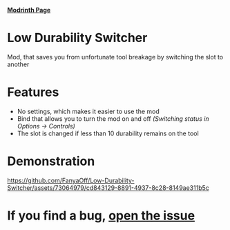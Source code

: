 [**Modrinth Page**](https://modrinth.com/mod/low-durability-switcher)

# Low Durability Switcher

Mod, that saves you from unfortunate tool breakage by switching the slot to another

# Features

- No settings, which makes it easier to use the mod
- Bind that allows you to turn the mod on and off _(Switching status in Options -> Controls)_
- The slot is changed if less than 10 durability remains on the tool

# Demonstration
https://github.com/FanyaOff/Low-Durability-Switcher/assets/73064979/cd843129-8891-4937-8c28-8149ae311b5c

# If you find a bug, [open the issue](https://github.com/FanyaOff/Low-Durability-Switcher/issues/new)

